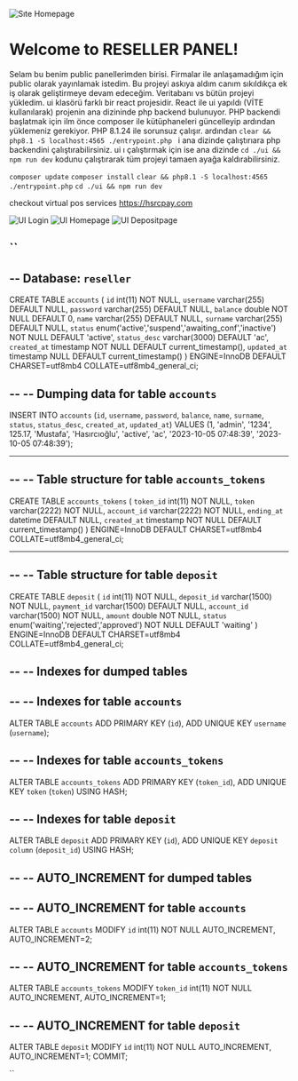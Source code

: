 ![Sıte Homepage](https://media.discordapp.net/attachments/1160499704195469312/1160502100527173733/image.png)
# Welcome to RESELLER PANEL!

Selam bu benim public panellerimden birisi. Firmalar ile anlaşamadığım için public olarak yayınlamak istedim. Bu projeyi askıya aldım canım sıkıldıkça ek iş olarak geliştirmeye devam edeceğim. Veritabanı vs bütün projeyi yükledim. ui klasörü farklı bir react projesidir. React ile ui yapıldı (VİTE kullanılarak) projenin ana dizininde php backend bulunuyor.
PHP backendi başlatmak için ilm önce composer ile kütüphaneleri güncelleyip ardından yüklemeniz gerekiyor. PHP 8.1.24 ile sorunsuz çalışır. ardından ``clear && php8.1 -S localhost:4565 ./entrypoint.php `` i ana dizinde çalıştırıara php backendini çalıştırabilirsiniz. ui ı çalıştırmak için ise ana dizinde ``cd ./ui && npm run dev`` kodunu çalıştırarak tüm projeyi tamaen ayağa kaldırabilirsiniz.


``composer update``
``composer install``
``clear && php8.1 -S localhost:4565 ./entrypoint.php``
``cd ./ui && npm run dev``


checkout virtual pos services
https://hsrcpay.com



![UI Login](https://media.discordapp.net/attachments/1160499704195469312/1160501877763489852/image.png)
![UI Homepage](https://media.discordapp.net/attachments/1160499704195469312/1160499783425871922/image.png)
![UI Depositpage](https://media.discordapp.net/attachments/1160499704195469312/1160499884798001252/image.png)

``
--
-- Database: `reseller`
--

CREATE TABLE `accounts` (
  `id` int(11) NOT NULL,
  `username` varchar(255) DEFAULT NULL,
  `password` varchar(255) DEFAULT NULL,
  `balance` double NOT NULL DEFAULT 0,
  `name` varchar(255) DEFAULT NULL,
  `surname` varchar(255) DEFAULT NULL,
  `status` enum('active','suspend','awaiting_conf','inactive') NOT NULL DEFAULT 'active',
  `status_desc` varchar(3000) DEFAULT 'ac',
  `created_at` timestamp NOT NULL DEFAULT current_timestamp(),
  `updated_at` timestamp NULL DEFAULT current_timestamp()
) ENGINE=InnoDB DEFAULT CHARSET=utf8mb4 COLLATE=utf8mb4_general_ci;

--
-- Dumping data for table `accounts`
--

INSERT INTO `accounts` (`id`, `username`, `password`, `balance`, `name`, `surname`, `status`, `status_desc`, `created_at`, `updated_at`) VALUES
(1, 'admin', '1234', 125.17, 'Mustafa', 'Hasırcıoğlu', 'active', 'ac', '2023-10-05 07:48:39', '2023-10-05 07:48:39');

-- --------------------------------------------------------

--
-- Table structure for table `accounts_tokens`
--

CREATE TABLE `accounts_tokens` (
  `token_id` int(11) NOT NULL,
  `token` varchar(2222) NOT NULL,
  `account_id` varchar(2222) NOT NULL,
  `ending_at` datetime DEFAULT NULL,
  `created_at` timestamp NOT NULL DEFAULT current_timestamp()
) ENGINE=InnoDB DEFAULT CHARSET=utf8mb4 COLLATE=utf8mb4_general_ci;

-- --------------------------------------------------------

--
-- Table structure for table `deposit`
--

CREATE TABLE `deposit` (
  `id` int(11) NOT NULL,
  `deposit_id` varchar(1500) NOT NULL,
  `payment_id` varchar(1500) DEFAULT NULL,
  `account_id` varchar(1500) NOT NULL,
  `amount` double NOT NULL,
  `status` enum('waiting','rejected','approved') NOT NULL DEFAULT 'waiting'
) ENGINE=InnoDB DEFAULT CHARSET=utf8mb4 COLLATE=utf8mb4_general_ci;

--
-- Indexes for dumped tables
--

--
-- Indexes for table `accounts`
--
ALTER TABLE `accounts`
  ADD PRIMARY KEY (`id`),
  ADD UNIQUE KEY `username` (`username`);

--
-- Indexes for table `accounts_tokens`
--
ALTER TABLE `accounts_tokens`
  ADD PRIMARY KEY (`token_id`),
  ADD UNIQUE KEY `token` (`token`) USING HASH;

--
-- Indexes for table `deposit`
--
ALTER TABLE `deposit`
  ADD PRIMARY KEY (`id`),
  ADD UNIQUE KEY `deposit column` (`deposit_id`) USING HASH;

--
-- AUTO_INCREMENT for dumped tables
--

--
-- AUTO_INCREMENT for table `accounts`
--
ALTER TABLE `accounts`
  MODIFY `id` int(11) NOT NULL AUTO_INCREMENT, AUTO_INCREMENT=2;

--
-- AUTO_INCREMENT for table `accounts_tokens`
--
ALTER TABLE `accounts_tokens`
  MODIFY `token_id` int(11) NOT NULL AUTO_INCREMENT, AUTO_INCREMENT=1;

--
-- AUTO_INCREMENT for table `deposit`
--
ALTER TABLE `deposit`
  MODIFY `id` int(11) NOT NULL AUTO_INCREMENT, AUTO_INCREMENT=1;
COMMIT;

``